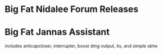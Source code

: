 Big Fat Nidalee Forum Releases
============
Big Fat Jannas Assistant
============
includes anticapcloser, interrupter, boost dmg output, ks, and simple sbtw
